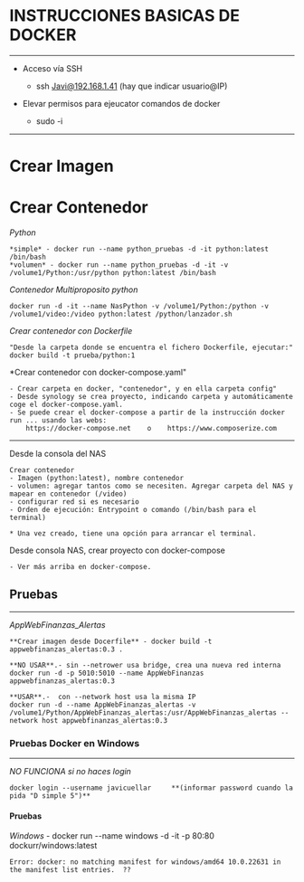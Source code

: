 # INSTRUCCIONES BASICAS DE DOCKER

-------------------------------------------------------------------------------------------------

* Acceso vía SSH
    - ssh Javi@192.168.1.41        (hay que indicar usuario@IP)

* Elevar permisos para ejeucator comandos de docker
    - sudo -i

--------------------------------------------------------------------------------------------------

# **Crear Imagen**



# **Crear Contenedor** 

*Python*

	*simple* - docker run --name python_pruebas -d -it python:latest /bin/bash
	*volumen* - docker run --name python_pruebas -d -it -v /volume1/Python:/usr/python python:latest /bin/bash


*Contenedor Multiproposito python*

	docker run -d -it --name NasPython -v /volume1/Python:/python -v /volume1/video:/video python:latest /python/lanzador.sh

*Crear contenedor con Dockerfile*

	"Desde la carpeta donde se encuentra el fichero Dockerfile, ejecutar:"
	docker build -t prueba/python:1

*Crear contenedor con docker-compose.yaml"

	- Crear carpeta en docker, "contenedor", y en ella carpeta config"
	- Desde synology se crea proyecto, indicando carpeta y automáticamente coge el docker-compose.yaml.
	- Se puede crear el docker-compose a partir de la instrucción docker run ... usando las webs:
		https://docker-compose.net    o    https://www.composerize.com

-------------------------------------------------------------------------------------------------

Desde la consola del NAS

	Crear contenedor 
	- Imagen (python:latest), nombre contenedor
	- volumen: agregar tantos como se necesiten. Agregar carpeta del NAS y mapear en contenedor (/video)
	- configurar red si es necesario
	- Orden de ejecución: Entrypoint o comando (/bin/bash para el terminal) 

	* Una vez creado, tiene una opción para arrancar el terminal.

Desde consola NAS, crear proyecto con docker-compose

	- Ver más arriba en docker-compose.



## Pruebas
-----------------------------------------------------------------------------------------------------

*AppWebFinanzas_Alertas*

	**Crear imagen desde Docerfile** - docker build -t appwebfinanzas_alertas:0.3 .

	**NO USAR**.- sin --netrower usa bridge, crea una nueva red interna
	docker run -d -p 5010:5010 --name AppWebFinanzas appwebfinanzas_alertas:0.3

	**USAR**.-  con --network host usa la misma IP
	docker run -d --name AppWebFinanzas_alertas -v /volume1/Python/AppWebFinanzas_alertas:/usr/AppWebFinanzas_alertas --network host appwebfinanzas_alertas:0.3
	

### Pruebas Docker en Windows
------------------------------------------------------------------------------------------------------

*NO FUNCIONA si no haces login*

	docker login --username javicuellar     **(informar password cuando la pida "D simple 5")**

#### Pruebas

*Windows* -	docker run --name windows -d -it -p 80:80 dockurr/windows:latest

	Error: docker: no matching manifest for windows/amd64 10.0.22631 in the manifest list entries.	??
